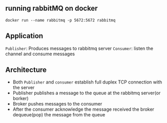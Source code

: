 ## running rabbitMQ on docker

```
docker run --name rabbitmq -p 5672:5672 rabbitmq
```

## Application 

`Publisher`: Produces messages to rabbitmq server
`Consumer`: listen the channel and consume messages


## Architecture
- Both `Publisher` and `consumer` establish full duplex TCP connection with the server
- Publisher publishes a message to the queue at the rabbitmq server(or borker) 
- Broker pushes messages to the consumer
- After the consumer acknowledge the message received the broker dequeue(pop) the message from the queue
 